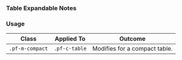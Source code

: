 ### Table Expandable Notes

### Usage

| Class | Applied To | Outcome |
| -- | -- | -- |
| `.pf-m-compact` | `.pf-c-table` | Modifies for a compact table. |
